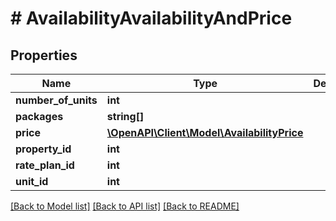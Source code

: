 # # AvailabilityAvailabilityAndPrice

## Properties

Name | Type | Description | Notes
------------ | ------------- | ------------- | -------------
**number_of_units** | **int** |  | [optional]
**packages** | **string[]** |  | [optional]
**price** | [**\OpenAPI\Client\Model\AvailabilityPrice**](AvailabilityPrice.md) |  | [optional]
**property_id** | **int** |  | [optional]
**rate_plan_id** | **int** |  | [optional]
**unit_id** | **int** |  | [optional]

[[Back to Model list]](../../README.md#models) [[Back to API list]](../../README.md#endpoints) [[Back to README]](../../README.md)

